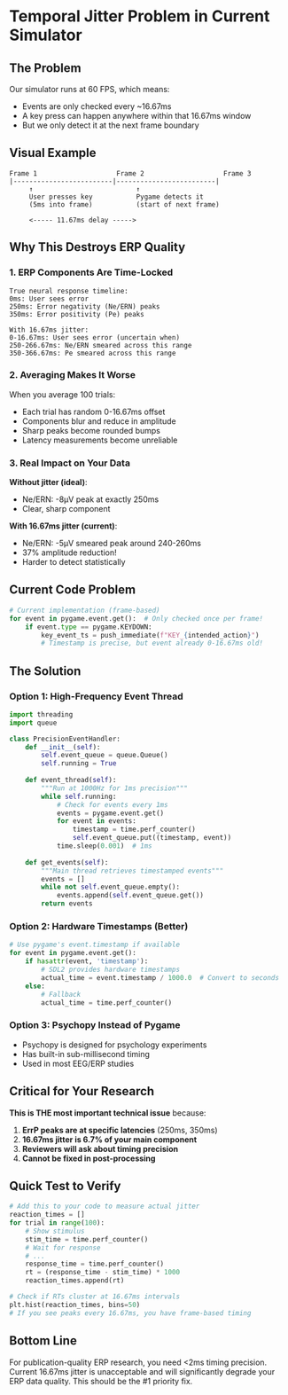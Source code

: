 # Temporal Jitter Problem in Current Simulator

## The Problem

Our simulator runs at 60 FPS, which means:
- Events are only checked every ~16.67ms
- A key press can happen anywhere within that 16.67ms window
- But we only detect it at the next frame boundary

## Visual Example

```
Frame 1                    Frame 2                    Frame 3
|-------------------------|-------------------------|
     ↑                          ↑
     User presses key           Pygame detects it
     (5ms into frame)           (start of next frame)
     
     <----- 11.67ms delay ----->
```

## Why This Destroys ERP Quality

### 1. ERP Components Are Time-Locked
```
True neural response timeline:
0ms: User sees error
250ms: Error negativity (Ne/ERN) peaks
350ms: Error positivity (Pe) peaks

With 16.67ms jitter:
0-16.67ms: User sees error (uncertain when)
250-266.67ms: Ne/ERN smeared across this range
350-366.67ms: Pe smeared across this range
```

### 2. Averaging Makes It Worse
When you average 100 trials:
- Each trial has random 0-16.67ms offset
- Components blur and reduce in amplitude
- Sharp peaks become rounded bumps
- Latency measurements become unreliable

### 3. Real Impact on Your Data

**Without jitter (ideal)**:
- Ne/ERN: -8µV peak at exactly 250ms
- Clear, sharp component

**With 16.67ms jitter (current)**:
- Ne/ERN: -5µV smeared peak around 240-260ms
- 37% amplitude reduction!
- Harder to detect statistically

## Current Code Problem

```python
# Current implementation (frame-based)
for event in pygame.event.get():  # Only checked once per frame!
    if event.type == pygame.KEYDOWN:
        key_event_ts = push_immediate(f"KEY_{intended_action}")
        # Timestamp is precise, but event already 0-16.67ms old!
```

## The Solution

### Option 1: High-Frequency Event Thread
```python
import threading
import queue

class PrecisionEventHandler:
    def __init__(self):
        self.event_queue = queue.Queue()
        self.running = True
        
    def event_thread(self):
        """Run at 1000Hz for 1ms precision"""
        while self.running:
            # Check for events every 1ms
            events = pygame.event.get()
            for event in events:
                timestamp = time.perf_counter()
                self.event_queue.put((timestamp, event))
            time.sleep(0.001)  # 1ms
    
    def get_events(self):
        """Main thread retrieves timestamped events"""
        events = []
        while not self.event_queue.empty():
            events.append(self.event_queue.get())
        return events
```

### Option 2: Hardware Timestamps (Better)
```python
# Use pygame's event.timestamp if available
for event in pygame.event.get():
    if hasattr(event, 'timestamp'):
        # SDL2 provides hardware timestamps
        actual_time = event.timestamp / 1000.0  # Convert to seconds
    else:
        # Fallback
        actual_time = time.perf_counter()
```

### Option 3: Psychopy Instead of Pygame
- Psychopy is designed for psychology experiments
- Has built-in sub-millisecond timing
- Used in most EEG/ERP studies

## Critical for Your Research

**This is THE most important technical issue** because:

1. **ErrP peaks are at specific latencies** (250ms, 350ms)
2. **16.67ms jitter is 6.7% of your main component**
3. **Reviewers will ask about timing precision**
4. **Cannot be fixed in post-processing**

## Quick Test to Verify

```python
# Add this to your code to measure actual jitter
reaction_times = []
for trial in range(100):
    # Show stimulus
    stim_time = time.perf_counter()
    # Wait for response
    # ...
    response_time = time.perf_counter()
    rt = (response_time - stim_time) * 1000
    reaction_times.append(rt)

# Check if RTs cluster at 16.67ms intervals
plt.hist(reaction_times, bins=50)
# If you see peaks every 16.67ms, you have frame-based timing
```

## Bottom Line

For publication-quality ERP research, you need <2ms timing precision. Current 16.67ms jitter is unacceptable and will significantly degrade your ERP data quality. This should be the #1 priority fix.
